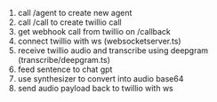 1. call /agent to create new agent
2. call /call to create twillio call
3. get webhook call from twillio on /callback
4. connect twillio with ws (websocketserver.ts)
5. receive twillio audio and transcribe using deepgram (transcribe/deepgram.ts)
6. feed sentence to chat gpt
7. use synthesizer to convert into audio base64
8. send audio payload back to twillio with ws
